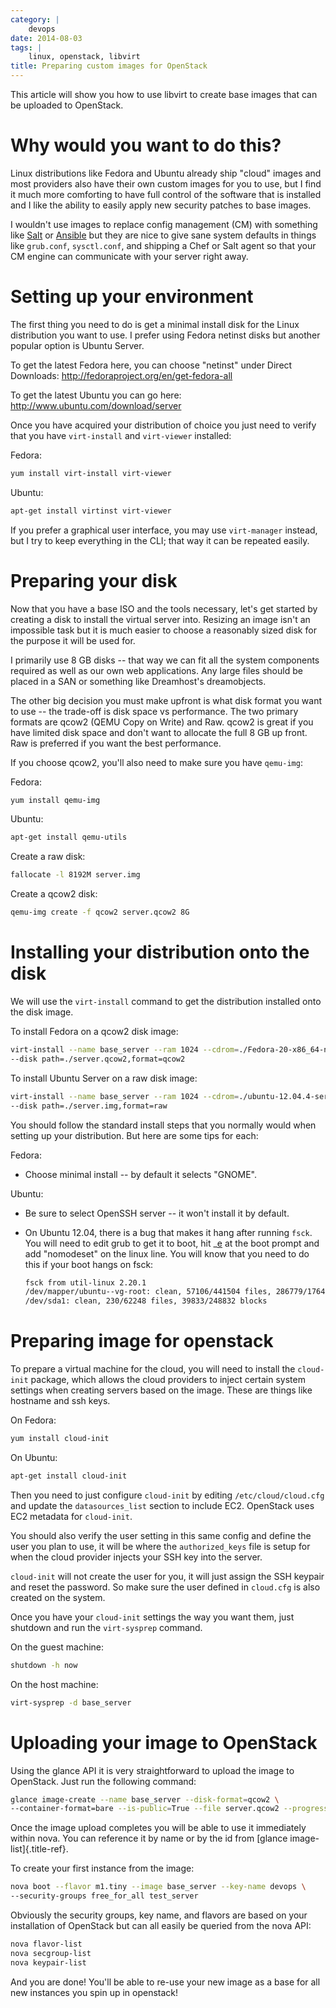 ```yaml
---
category: |
    devops
date: 2014-08-03
tags: |
    linux, openstack, libvirt
title: Preparing custom images for OpenStack
---
```


This article will show you how to use libvirt to create base images that
can be uploaded to OpenStack.

# Why would you want to do this?

Linux distributions like Fedora and Ubuntu already ship \"cloud\" images
and most providers also have their own custom images for you to use, but
I find it much more comforting to have full control of the software that
is installed and I like the ability to easily apply new security patches
to base images.

I wouldn\'t use images to replace config management (CM) with something
like [Salt](http://www.saltstack.com/) or
[Ansible](http://www.ansible.com/) but they are nice to give sane system
defaults in things like `grub.conf`, `sysctl.conf`, and shipping a Chef
or Salt agent so that your CM engine can communicate with your server
right away.

# Setting up your environment

The first thing you need to do is get a minimal install disk for the
Linux distribution you want to use. I prefer using Fedora netinst disks
but another popular option is Ubuntu Server.

To get the latest Fedora here, you can choose \"netinst\" under Direct
Downloads: <http://fedoraproject.org/en/get-fedora-all>

To get the latest Ubuntu you can go here:
<http://www.ubuntu.com/download/server>

Once you have acquired your distribution of choice you just need to
verify that you have `virt-install` and `virt-viewer` installed:

Fedora:

```bash
yum install virt-install virt-viewer
```

Ubuntu:

```bash
apt-get install virtinst virt-viewer
```

If you prefer a graphical user interface, you may use `virt-manager`
instead, but I try to keep everything in the CLI; that way it can be
repeated easily.

# Preparing your disk

Now that you have a base ISO and the tools necessary, let\'s get started
by creating a disk to install the virtual server into. Resizing an image
isn\'t an impossible task but it is much easier to choose a reasonably
sized disk for the purpose it will be used for.

I primarily use 8 GB disks \-- that way we can fit all the system
components required as well as our own web applications. Any large files
should be placed in a SAN or something like Dreamhost\'s dreamobjects.

The other big decision you must make upfront is what disk format you
want to use \-- the trade-off is disk space vs performance. The two
primary formats are qcow2 (QEMU Copy on Write) and Raw. qcow2 is great
if you have limited disk space and don\'t want to allocate the full 8 GB
up front. Raw is preferred if you want the best performance.

If you choose qcow2, you\'ll also need to make sure you have `qemu-img`:

Fedora:

```bash
yum install qemu-img
```

Ubuntu:

```bash
apt-get install qemu-utils
```

Create a raw disk:

```bash
fallocate -l 8192M server.img
```

Create a qcow2 disk:

```bash
qemu-img create -f qcow2 server.qcow2 8G
```

# Installing your distribution onto the disk

We will use the `virt-install` command to get the distribution installed
onto the disk image.

To install Fedora on a qcow2 disk image:

```bash
virt-install --name base_server --ram 1024 --cdrom=./Fedora-20-x86_64-netinst.iso \
--disk path=./server.qcow2,format=qcow2
```

To install Ubuntu Server on a raw disk image:

```bash
virt-install --name base_server --ram 1024 --cdrom=./ubuntu-12.04.4-server-amd64.iso \
--disk path=./server.img,format=raw
```

You should follow the standard install steps that you normally would
when setting up your distribution. But here are some tips for each:

Fedora:

-   Choose minimal install \-- by default it selects \"GNOME\".

Ubuntu:

-   Be sure to select OpenSSH server \-- it won\'t install it by
    default.

-   On Ubuntu 12.04, there is a bug that makes it hang after running
    `fsck`. You will need to edit grub to get it to boot, hit \_[e]() at
    the boot prompt and add \"nomodeset\" on the linux line. You will
    know that you need to do this if your boot hangs on fsck:

    ```bash
    fsck from util-linux 2.20.1
    /dev/mapper/ubuntu--vg-root: clean, 57106/441504 files, 286779/1764352 blocks
    /dev/sda1: clean, 230/62248 files, 39833/248832 blocks
    ```

# Preparing image for openstack

To prepare a virtual machine for the cloud, you will need to install the
`cloud-init` package, which allows the cloud providers to inject certain
system settings when creating servers based on the image. These are
things like hostname and ssh keys.

On Fedora:

```bash
yum install cloud-init
```

On Ubuntu:

```bash
apt-get install cloud-init
```

Then you need to just configure `cloud-init` by editing
`/etc/cloud/cloud.cfg` and update the `datasources_list` section to
include EC2. OpenStack uses EC2 metadata for `cloud-init`.

You should also verify the user setting in this same config and define
the user you plan to use, it will be where the `authorized_keys` file is
setup for when the cloud provider injects your SSH key into the server.

`cloud-init` will not create the user for you, it will just assign the
SSH keypair and reset the password. So make sure the user defined in
`cloud.cfg` is also created on the system.

Once you have your `cloud-init` settings the way you want them, just
shutdown and run the `virt-sysprep` command.

On the guest machine:

```bash
shutdown -h now
```

On the host machine:

```bash
virt-sysprep -d base_server
```

# Uploading your image to OpenStack

Using the glance API it is very straightforward to upload the image to
OpenStack. Just run the following command:

```bash
glance image-create --name base_server --disk-format=qcow2 \
--container-format=bare --is-public=True --file server.qcow2 --progress
```

Once the image upload completes you will be able to use it immediately
within nova. You can reference it by name or by the id from [glance
image-list]{.title-ref}.

To create your first instance from the image:

```bash
nova boot --flavor m1.tiny --image base_server --key-name devops \
--security-groups free_for_all test_server
```

Obviously the security groups, key name, and flavors are based on your
installation of OpenStack but can all easily be queried from the nova
API:

```bash
nova flavor-list
nova secgroup-list
nova keypair-list
```

And you are done! You\'ll be able to re-use your new image as a base for
all new instances you spin up in openstack!
